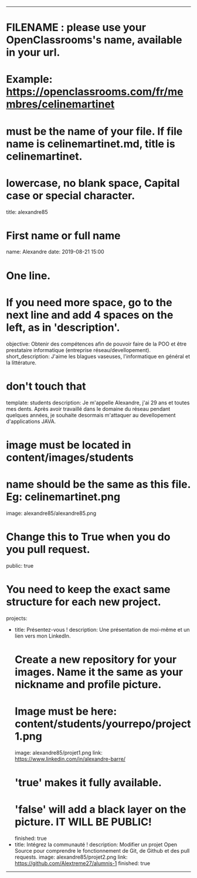 ---

# FILENAME : please use your OpenClassrooms's name, available in your url.
# Example: https://openclassrooms.com/fr/membres/celinemartinet
# must be the name of your file. If file name is celinemartinet.md, title is celinemartinet.
# lowercase, no blank space, Capital case or special character.
title: alexandre85

# First name or full name
name: Alexandre
date: 2019-08-21 15:00

# One line.
# If you need more space, go to the next line and add 4 spaces on the left, as in 'description'.
objective: Obtenir des compétences afin de pouvoir faire de la POO 
    et être prestataire informatique (entreprise réseau/devellopement).
short_description: J'aime les blagues vaseuses, l'informatique en général et la littérature. 

# don't touch that
template: students
description:
    Je m'appelle Alexandre, j'ai 29 ans et toutes mes dents. Après avoir travaillé dans le domaine 
	du réseau pendant quelques années, 
	je souhaite desormais m'attaquer au devellopement d'applications JAVA.

# image must be located in content/images/students
# name should be the same as this file. Eg: celinemartinet.png
image: alexandre85/alexandre85.png

# Change this to True when you do you pull request.
public: true

# You need to keep the exact same structure for each new project.
projects:
  - title: Présentez-vous !
    description: Une présentation de moi-même et un lien vers mon LinkedIn.
    # Create a new repository for your images. Name it the same as your nickname and profile picture.
    # Image must be here: content/students/yourrepo/project1.png
    image: alexandre85/projet1.png
    link: https://www.linkedin.com/in/alexandre-barre/
    # 'true' makes it fully available.
    # 'false' will add a black layer on the picture. IT WILL BE PUBLIC!
    finished: true
  - title: Intégrez la communauté !
    description: Modifier un projet Open Source pour comprendre le fonctionnement de Git, de Github 
	et des pull requests. 
    image: alexandre85/projet2.png
    link: https://github.com/Alextreme27/alumnis-1
    finished: true
 
---